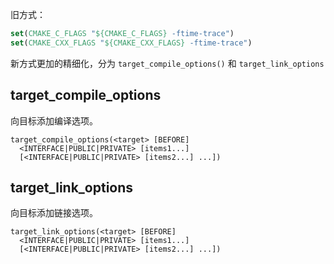 旧方式：
```cmake
set(CMAKE_C_FLAGS "${CMAKE_C_FLAGS} -ftime-trace")  
set(CMAKE_CXX_FLAGS "${CMAKE_CXX_FLAGS} -ftime-trace")
```

新方式更加的精细化，分为 `target_compile_options()` 和 `target_link_options`

## target_compile_options
向目标添加编译选项。

```
target_compile_options(<target> [BEFORE]
  <INTERFACE|PUBLIC|PRIVATE> [items1...]
  [<INTERFACE|PUBLIC|PRIVATE> [items2...] ...])
```

## target_link_options
向目标添加链接选项。
```
target_link_options(<target> [BEFORE]
  <INTERFACE|PUBLIC|PRIVATE> [items1...]
  [<INTERFACE|PUBLIC|PRIVATE> [items2...] ...])
```